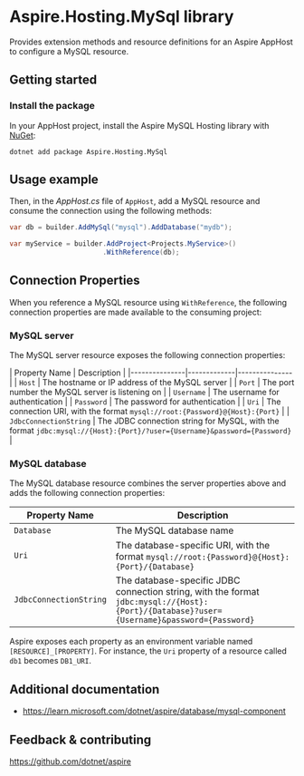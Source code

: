 # Aspire.Hosting.MySql library

Provides extension methods and resource definitions for an Aspire AppHost to configure a MySQL resource.

## Getting started

### Install the package

In your AppHost project, install the Aspire MySQL Hosting library with [NuGet](https://www.nuget.org):

```dotnetcli
dotnet add package Aspire.Hosting.MySql
```

## Usage example

Then, in the _AppHost.cs_ file of `AppHost`, add a MySQL resource and consume the connection using the following methods:

```csharp
var db = builder.AddMySql("mysql").AddDatabase("mydb");

var myService = builder.AddProject<Projects.MyService>()
                       .WithReference(db);
```

## Connection Properties

When you reference a MySQL resource using `WithReference`, the following connection properties are made available to the consuming project:

### MySQL server

The MySQL server resource exposes the following connection properties:

| Property Name | Description |
|---------------|-------------|---------------|
| `Host` | The hostname or IP address of the MySQL server |
| `Port` | The port number the MySQL server is listening on |
| `Username` | The username for authentication |
| `Password` | The password for authentication |
| `Uri` | The connection URI, with the format `mysql://root:{Password}@{Host}:{Port}` |
| `JdbcConnectionString` | The JDBC connection string for MySQL, with the format `jdbc:mysql://{Host}:{Port}/?user={Username}&password={Password}` |

### MySQL database

The MySQL database resource combines the server properties above and adds the following connection properties:

| Property Name | Description |
|---------------|-------------|
| `Database` | The MySQL database name |
| `Uri` | The database-specific URI, with the format `mysql://root:{Password}@{Host}:{Port}/{Database}` |
| `JdbcConnectionString` | The database-specific JDBC connection string, with the format `jdbc:mysql://{Host}:{Port}/{Database}?user={Username}&password={Password}` |

Aspire exposes each property as an environment variable named `[RESOURCE]_[PROPERTY]`. For instance, the `Uri` property of a resource called `db1` becomes `DB1_URI`.

## Additional documentation

* https://learn.microsoft.com/dotnet/aspire/database/mysql-component

## Feedback & contributing

https://github.com/dotnet/aspire
